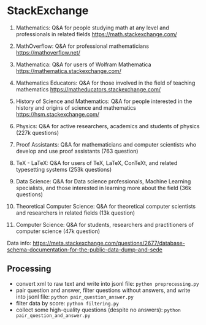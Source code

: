 
# StackExchange


1. Mathematics: Q&A for people studying math at any level and professionals in related fields  https://math.stackexchange.com/

2. MathOverflow: Q&A for professional mathematicians  https://mathoverflow.net/

3. Mathematica: Q&A for users of Wolfram Mathematica https://mathematica.stackexchange.com/

4. Mathematics Educators: Q&A for those involved in the field of teaching mathematics https://matheducators.stackexchange.com/

5. History of Science and Mathematics: Q&A for people interested in the history and origins of science and mathematics https://hsm.stackexchange.com/


6. Physics: Q&A for active researchers, academics and students of physics (227k questions)

7. Proof Assistants: Q&A for mathematicians and computer scientists who develop and use proof assistants (763 question)

8. TeX - LaTeX: Q&A for users of TeX, LaTeX, ConTeXt, and related typesetting systems (253k questions)

9. Data Science: Q&A for Data science professionals, Machine Learning specialists, and those interested in learning more about the field (36k questions)

10. Theoretical Computer Science: Q&A for theoretical computer scientists and researchers in related fields (13k question)

11. Computer Science: Q&A for students, researchers and practitioners of computer science (47k question)


Data info: https://meta.stackexchange.com/questions/2677/database-schema-documentation-for-the-public-data-dump-and-sede


## Processing

- convert xml to raw text and write into jsonl file: `python preprocessing.py`
- pair question and answer, filter questions without answers, and write into jsonl file: `python pair_question_answer.py`
- filter data by score: `python filtering.py`
- collect some high-quality questions (despite no answers): `python pair_question_and_answer.py`